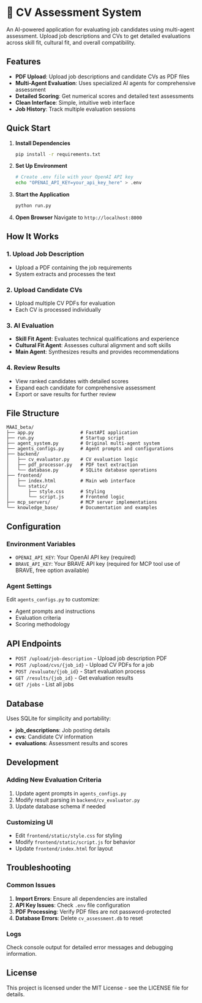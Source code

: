 # 🎯 CV Assessment System

An AI-powered application for evaluating job candidates using multi-agent assessment. Upload job descriptions and CVs to get detailed evaluations across skill fit, cultural fit, and overall compatibility.

## Features

- **PDF Upload**: Upload job descriptions and candidate CVs as PDF files
- **Multi-Agent Evaluation**: Uses specialized AI agents for comprehensive assessment
- **Detailed Scoring**: Get numerical scores and detailed text assessments
- **Clean Interface**: Simple, intuitive web interface
- **Job History**: Track multiple evaluation sessions

## Quick Start

1. **Install Dependencies**
   ```bash
   pip install -r requirements.txt
   ```

2. **Set Up Environment**
   ```bash
   # Create .env file with your OpenAI API key
   echo "OPENAI_API_KEY=your_api_key_here" > .env
   ```

3. **Start the Application**
   ```bash
   python run.py
   ```

4. **Open Browser**
   Navigate to `http://localhost:8000`

## How It Works

### 1. Upload Job Description
- Upload a PDF containing the job requirements
- System extracts and processes the text

### 2. Upload Candidate CVs
- Upload multiple CV PDFs for evaluation
- Each CV is processed individually

### 3. AI Evaluation
- **Skill Fit Agent**: Evaluates technical qualifications and experience
- **Cultural Fit Agent**: Assesses cultural alignment and soft skills
- **Main Agent**: Synthesizes results and provides recommendations

### 4. Review Results
- View ranked candidates with detailed scores
- Expand each candidate for comprehensive assessment
- Export or save results for further review

## File Structure

```
MAAI_beta/
├── app.py                 # FastAPI application
├── run.py                 # Startup script
├── agent_system.py        # Original multi-agent system
├── agents_configs.py      # Agent prompts and configurations
├── backend/
│   ├── cv_evaluator.py    # CV evaluation logic
│   ├── pdf_processor.py   # PDF text extraction
│   └── database.py        # SQLite database operations
├── frontend/
│   ├── index.html         # Main web interface
│   └── static/
│       ├── style.css      # Styling
│       └── script.js      # Frontend logic
├── mcp_servers/           # MCP server implementations
└── knowledge_base/        # Documentation and examples
```

## Configuration

### Environment Variables
- `OPENAI_API_KEY`: Your OpenAI API key (required)
-  `BRAVE_API_KEY`: Your BRAVE API key (required for MCP tool use of BRAVE, free option available)

### Agent Settings
Edit `agents_configs.py` to customize:
- Agent prompts and instructions
- Evaluation criteria
- Scoring methodology

## API Endpoints

- `POST /upload/job-description` - Upload job description PDF
- `POST /upload/cvs/{job_id}` - Upload CV PDFs for a job
- `POST /evaluate/{job_id}` - Start evaluation process
- `GET /results/{job_id}` - Get evaluation results
- `GET /jobs` - List all jobs

## Database

Uses SQLite for simplicity and portability:
- **job_descriptions**: Job posting details
- **cvs**: Candidate CV information
- **evaluations**: Assessment results and scores

## Development

### Adding New Evaluation Criteria
1. Update agent prompts in `agents_configs.py`
2. Modify result parsing in `backend/cv_evaluator.py`
3. Update database schema if needed

### Customizing UI
- Edit `frontend/static/style.css` for styling
- Modify `frontend/static/script.js` for behavior
- Update `frontend/index.html` for layout

## Troubleshooting

### Common Issues
1. **Import Errors**: Ensure all dependencies are installed
2. **API Key Issues**: Check `.env` file configuration
3. **PDF Processing**: Verify PDF files are not password-protected
4. **Database Errors**: Delete `cv_assessment.db` to reset

### Logs
Check console output for detailed error messages and debugging information.

## License

This project is licensed under the MIT License - see the LICENSE file for details.

